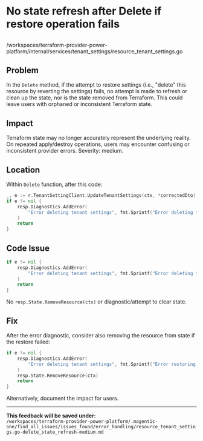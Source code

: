 # No state refresh after Delete if restore operation fails

##

/workspaces/terraform-provider-power-platform/internal/services/tenant_settings/resource_tenant_settings.go

## Problem

In the `Delete` method, if the attempt to restore settings (i.e., "delete" this resource by reverting the settings) fails, no attempt is made to refresh or clean up the state, nor is the state removed from Terraform. This could leave users with orphaned or inconsistent Terraform state.

## Impact

Terraform state may no longer accurately represent the underlying reality. On repeated apply/destroy operations, users may encounter confusing or inconsistent provider errors. Severity: medium.

## Location

Within `Delete` function, after this code:

```go
_, e := r.TenantSettingClient.UpdateTenantSettings(ctx, *correctedDto)
if e != nil {
	resp.Diagnostics.AddError(
		"Error deleting tenant settings", fmt.Sprintf("Error deleting tenant settings: %s", e.Error()),
	)
	return
}
```

## Code Issue

```go
if e != nil {
	resp.Diagnostics.AddError(
		"Error deleting tenant settings", fmt.Sprintf("Error deleting tenant settings: %s", e.Error()),
	)
	return
}
```
No `resp.State.RemoveResource(ctx)` or diagnostic/attempt to clear state.

## Fix

After the error diagnostic, consider also removing the resource from state if the restore failed:

```go
if e != nil {
	resp.Diagnostics.AddError(
		"Error deleting tenant settings", fmt.Sprintf("Error restoring (deleting) tenant settings: %s", e.Error()),
	)
	resp.State.RemoveResource(ctx)
	return
}
```

Alternatively, document the impact for users.

---

**This feedback will be saved under:**  
`/workspaces/terraform-provider-power-platform/.magentic-one/find_all_issues/issues_found/error_handling/resource_tenant_settings.go-delete_state_refresh-medium.md`
